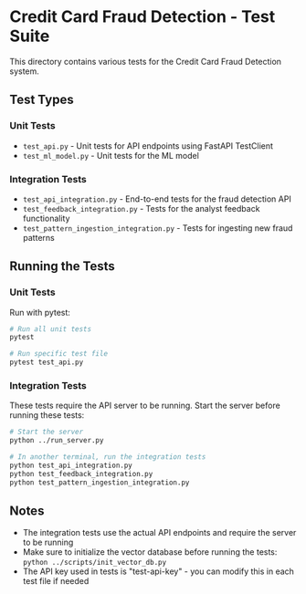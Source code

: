 # Credit Card Fraud Detection - Test Suite

This directory contains various tests for the Credit Card Fraud Detection system.

## Test Types

### Unit Tests
- `test_api.py` - Unit tests for API endpoints using FastAPI TestClient
- `test_ml_model.py` - Unit tests for the ML model

### Integration Tests
- `test_api_integration.py` - End-to-end tests for the fraud detection API
- `test_feedback_integration.py` - Tests for the analyst feedback functionality
- `test_pattern_ingestion_integration.py` - Tests for ingesting new fraud patterns

## Running the Tests

### Unit Tests
Run with pytest:

```bash
# Run all unit tests
pytest

# Run specific test file
pytest test_api.py
```

### Integration Tests
These tests require the API server to be running. Start the server before running these tests:

```bash
# Start the server
python ../run_server.py

# In another terminal, run the integration tests
python test_api_integration.py
python test_feedback_integration.py
python test_pattern_ingestion_integration.py
```

## Notes
- The integration tests use the actual API endpoints and require the server to be running
- Make sure to initialize the vector database before running the tests: `python ../scripts/init_vector_db.py`
- The API key used in tests is "test-api-key" - you can modify this in each test file if needed
